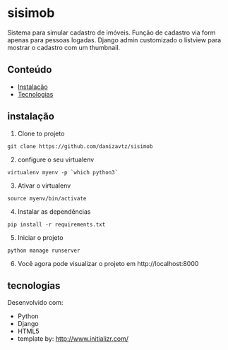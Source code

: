 # sisimob
Sistema para simular cadastro de imóveis. Função de cadastro via form apenas para pessoas logadas. Django admin customizado o listview para mostrar o cadastro com um thumbnail.

## Conteúdo
- [Instalação](#instalação)
- [Tecnologias](#tecnologias)

## instalação
1. Clone to projeto
```
git clone https://github.com/danizavtz/sisimob
```
2. configure o seu virtualenv
```
virtualenv myenv -p `which python3`
```
3. Ativar o virtualenv
```
source myenv/bin/activate
```
4. Instalar as dependências
```
pip install -r requirements.txt
```
5. Iniciar o projeto
```
python manage runserver
```
6. Você agora pode visualizar o projeto em http://localhost:8000

## tecnologias

Desenvolvido com:
* Python
* Django
* HTML5
* template by: http://www.initializr.com/

